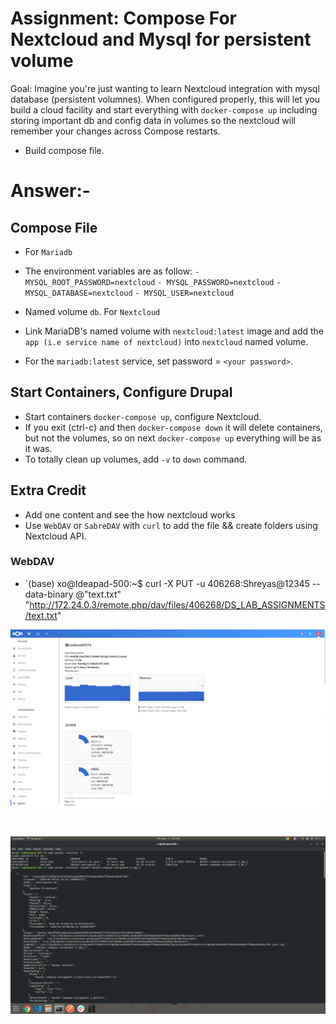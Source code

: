 # Assignment: Compose For Nextcloud and Mysql for persistent volume

Goal: Imagine you're just wanting to learn Nextcloud integration with mysql database (persistent volumnes). When configured properly, this will let you build a cloud facility and start everything with `docker-compose up` including storing important db and config data in volumes so the nextcloud will remember your changes across Compose restarts.

- Build compose file.
# Answer:-
## Compose File
- For `Mariadb`
- The environment variables are as follow:
`- MYSQL_ROOT_PASSWORD=nextcloud`
`- MYSQL_PASSWORD=nextcloud`
`- MYSQL_DATABASE=nextcloud`
`- MYSQL_USER=nextcloud`
- Named volume `db`.
For `Nextcloud`
- Link MariaDB's named volume with `nextcloud:latest` image and add the `app (i.e service name of nextcloud)` into `nextcloud` named volume.

- For the `mariadb:latest` service, set password = `<your password>`.
## Start Containers, Configure Drupal
- Start containers `docker-compose up`, configure Nextcloud.
- If you exit (ctrl-c) and then `docker-compose down` it will delete containers, but not the volumes, so on next `docker-compose up` everything will be as it was.
- To totally clean up volumes, add `-v` to `down` command.

## Extra Credit
- Add one content and see the how nextcloud works 
- Use `WebDAV` or `SabreDAV` with `curl` to add the file && create folders using Nextcloud API. 

### WebDAV
- `(base) xo@Ideapad-500:~$ curl -X PUT -u 406268:Shreyas@12345 --data-binary @"text.txt" "http://172.24.0.3/remote.php/dav/files/406268/DS_LAB_ASSIGNMENTS/text.txt"
<p align="center">
  <img src="https://github.com/ShreyasSubhedar/Docker/blob/master/docker-compose-assignment-4/Screenshot%20from%202020-05-05%2021-10-26.png"  title="Nextcloud Configuration"> 
  </p>
&nbsp;
<p align="center">
  <img src="https://github.com/ShreyasSubhedar/Docker/blob/master/docker-compose-assignment-4/Screenshot%20from%202020-05-07%2015-27-57.png" title="Nextcloud Container Details">
</p>
